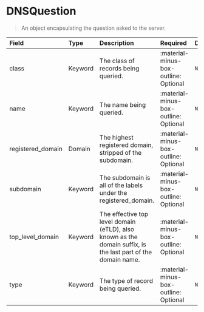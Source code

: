 [comment]: # (AUTOGENERATED MARKDOWN CONTENT)
# DNSQuestion
> An object encapsulating the question asked to the server.

| Field | Type | Description | Required | Default |
| :--- | :--- | :--- | :--- | :--- |
| class | Keyword | The class of records being queried. | :material-minus-box-outline: Optional | `None` |
| name | Keyword | The name being queried. | :material-minus-box-outline: Optional | `None` |
| registered_domain | Domain | The highest registered domain, stripped of the subdomain. | :material-minus-box-outline: Optional | `None` |
| subdomain | Keyword | The subdomain is all of the labels under the registered_domain. | :material-minus-box-outline: Optional | `None` |
| top_level_domain | Keyword | The effective top level domain (eTLD), also known as the domain suffix, is the last part of the domain name. | :material-minus-box-outline: Optional | `None` |
| type | Keyword | The type of record being queried. | :material-minus-box-outline: Optional | `None` |